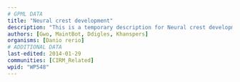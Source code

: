 ```yaml
---
# GPML DATA
title: "Neural crest development"
description: "This is a temporary description for Neural crest development"
authors: [Gwo, MaintBot, Ddigles, Khanspers]
organisms: [Danio rerio]
# ADDITIONAL DATA
last-edited: 2014-01-29
communities: [CIRM_Related]
wpid: "WP548"
---
```

